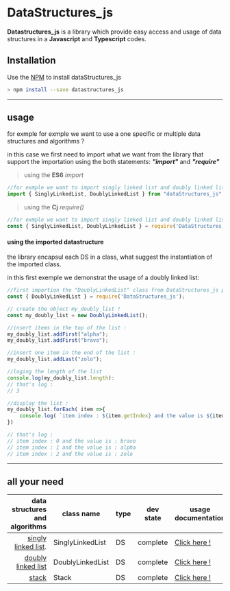 # DataStructures_js

**Datastructures_js** is a library which provide easy access and usage of data structures in a **Javascript** and **Typescript** codes.

## Installation

Use the [NPM](#) to install dataStructures_js

```bash
> npm install --save datastructures_js
```
___
## usage
for exmple for exmple we want to use a one specific or multiple data structures and algorithms ?

in this case we first need to import what we want from the library that support the importation using the both statements:  __*"import"*__  and __*"require"*__ 
>using the **ES6** _import_

```javascript
//for exmple we want to import singly linked list and doubly linked list !
import { SinglyLinkedList, DoublyLinkedList } from "dataStructures_js"
```
>using the **Cj** _require()_

```javascript
//for exmple we want to import singly linked list and doubly linked list !
const { SinglyLinkedList, DoublyLinkedList } = require('DataStructures_js')
```

#### using the imported datastructure

the library encapsul each DS in a class, what suggest the instantiation of the imported class.
    
in this first exemple we demonstrat the usage of a doubly linked list:

```javascript
//first importion the "DoublyLinkedList" class from DataStructures_js package !
const { DoublyLinkedList } = require('DataStructures_js');

// create the object my_doubly_list !
const my_doubly_list = new DoublyLinkedList();

//insert items in the top of the list :
my_doubly_list.addFirst("alpha");
my_doubly_list.addFirst("bravo");

//insert one item in the end of the list :
my_doubly_list.addLast("zolo");

//loging the length of the list
console.log(my_doubly_list.length):
// that's log :
// 3 

//display the list :
my_doubly_list.forEach( item =>{
    console.log( `item index : ${item.getIndex} and the value is ${item.getData}`)
})

// that's log :
// item index : 0 and the value is : bravo
// item index : 1 and the value is : alpha
// item index : 2 and the value is : zolo
```
___

## all your need

| data structures and algorithms  | class name       | type | dev state | usage documentation            |
|--------------------------------:|------------------|------|-----------|--------------------------------|
| [singly linked list][sl].       | SinglyLinkedList |  DS  | complete  | [Click here !](https://#)      |
| [doubly linked list ][dl]       | DoublyLinkedList |  DS  | complete  | [Click here !](https://#)      |
| [stack][slak]                   | Stack            |  DS  | complete  | [Click here !](https://#)      |


[sl]: https://www.tutorialspoint.com/data_structures_algorithms/linked_list_algorithms.htm
[dl]: https://www.tutorialspoint.com/data_structures_algorithms/doubly_linked_list_algorithm.htm
[slak]: https://www.tutorialspoint.com/data_structures_algorithms/stack_algorithm.htm